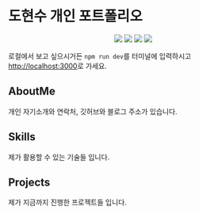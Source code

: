 # 도현수 개인 포트폴리오

<p align="center">
  <img src="https://img.shields.io/badge/React-v18.2.0-61DAFB?style=flat&logo=React&logoColor=white&style=for-the-badge"/> 
  <img src="https://img.shields.io/badge/Typescript-v4.9.4-3178C6?style=flat&logo=typescript&logoColor=white"/>
  <img src="https://img.shields.io/badge/Next.JS-v13.1.0-000000?style=flat&logo=Next.js&logoColor=white"/>
  <img src="https://img.shields.io/badge/Tailwind-v3.2.4-06B6D4?style=flat&logo=TailwindCSS&logoColor=white"/>
</p>

  로컬에서 보고 싶으시거든 `npm run dev`를 터미널에 입력하시고 [http://localhost:3000](http://localhost:3000)로 가세요.


## AboutMe

개인 자기소개와 연락처, 깃허브와 블로그 주소가 있습니다.

## Skills
제가 활용할 수 있는 기술들 입니다.

## Projects
제가 지금까지 진행한 프로젝트들 입니다.
